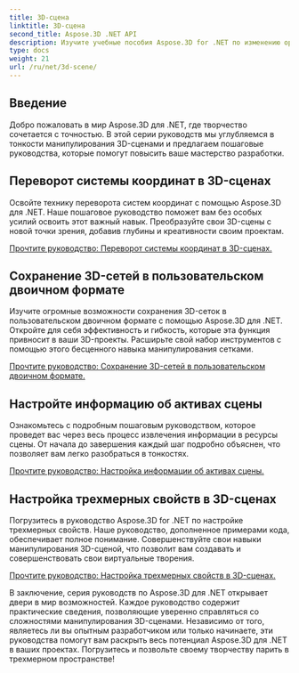 ```yaml
---
title: 3D-сцена
linktitle: 3D-сцена
second_title: Aspose.3D .NET API
description: Изучите учебные пособия Aspose.3D for .NET по изменению ориентации плоскости, экспорту сцен в сжатый формат AMF, переворачиванию систем координат и многому другому.
type: docs
weight: 21
url: /ru/net/3d-scene/
---
```

## Введение

Добро пожаловать в мир Aspose.3D для .NET, где творчество сочетается с точностью. В этой серии руководств мы углубляемся в тонкости манипулирования 3D-сценами и предлагаем пошаговые руководства, которые помогут повысить ваше мастерство разработки.

## Переворот системы координат в 3D-сценах

Освойте технику переворота систем координат с помощью Aspose.3D для .NET. Наше пошаговое руководство поможет вам без особых усилий освоить этот важный навык. Преобразуйте свои 3D-сцены с новой точки зрения, добавив глубины и креативности своим проектам.

[Прочтите руководство: Переворот системы координат в 3D-сценах.](./flip-coordinate-system/)

## Сохранение 3D-сетей в пользовательском двоичном формате

Изучите огромные возможности сохранения 3D-сеток в пользовательском двоичном формате с помощью Aspose.3D для .NET. Откройте для себя эффективность и гибкость, которые эта функция привносит в ваши 3D-проекты. Расширьте свой набор инструментов с помощью этого бесценного навыка манипулирования сетками.

[Прочтите руководство: Сохранение 3D-сетей в пользовательском двоичном формате.](./save-3d-meshes-binary-format/)


## Настройте информацию об активах сцены

Ознакомьтесь с подробным пошаговым руководством, которое проведет вас через весь процесс извлечения информации в ресурсы сцены. От начала до завершения каждый шаг подробно объяснен, что позволяет вам легко разобраться в тонкостях.

[Прочтите руководство: Настройка информации об активах сцены.](./information-to-scene/)

## Настройка трехмерных свойств в 3D-сценах

Погрузитесь в руководство Aspose.3D for .NET по настройке трехмерных свойств. Наше руководство, дополненное примерами кода, обеспечивает полное понимание. Совершенствуйте свои навыки манипулирования 3D-сценой, что позволит вам создавать и совершенствовать свои виртуальные творения.

[Прочтите руководство: Настройка трехмерных свойств в 3D-сценах.](./set-3d-properties/)

В заключение, серия руководств по Aspose.3D для .NET открывает двери в мир возможностей. Каждое руководство содержит практические сведения, позволяющие уверенно справляться со сложностями манипулирования 3D-сценами. Независимо от того, являетесь ли вы опытным разработчиком или только начинаете, эти руководства помогут вам раскрыть весь потенциал Aspose.3D для .NET в ваших проектах. Погрузитесь и позвольте своему творчеству парить в трехмерном пространстве!